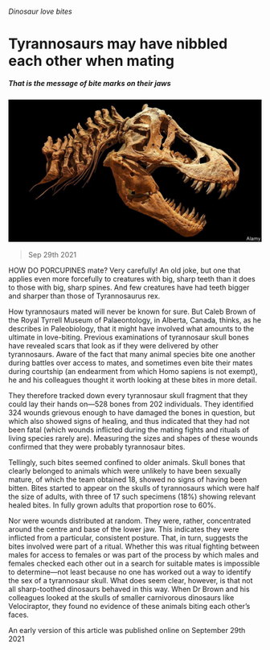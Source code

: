 ###### Dinosaur love bites

# Tyrannosaurs may have nibbled each other when mating 

##### That is the message of bite marks on their jaws 

![image](images/20211002_stp501.jpg) 

> Sep 29th 2021 

HOW DO PORCUPINES mate? Very carefully! An old joke, but one that applies even more forcefully to creatures with big, sharp teeth than it does to those with big, sharp spines. And few creatures have had teeth bigger and sharper than those of Tyrannosaurus rex.

How tyrannosaurs mated will never be known for sure. But Caleb Brown of the Royal Tyrrell Museum of Palaeontology, in Alberta, Canada, thinks, as he describes in Paleobiology, that it might have involved what amounts to the ultimate in love-biting. Previous examinations of tyrannosaur skull bones have revealed scars that look as if they were delivered by other tyrannosaurs. Aware of the fact that many animal species bite one another during battles over access to mates, and sometimes even bite their mates during courtship (an endearment from which Homo sapiens is not exempt), he and his colleagues thought it worth looking at these bites in more detail.


They therefore tracked down every tyrannosaur skull fragment that they could lay their hands on—528 bones from 202 individuals. They identified 324 wounds grievous enough to have damaged the bones in question, but which also showed signs of healing, and thus indicated that they had not been fatal (which wounds inflicted during the mating fights and rituals of living species rarely are). Measuring the sizes and shapes of these wounds confirmed that they were probably tyrannosaur bites.

Tellingly, such bites seemed confined to older animals. Skull bones that clearly belonged to animals which were unlikely to have been sexually mature, of which the team obtained 18, showed no signs of having been bitten. Bites started to appear on the skulls of tyrannosaurs which were half the size of adults, with three of 17 such specimens (18%) showing relevant healed bites. In fully grown adults that proportion rose to 60%.

Nor were wounds distributed at random. They were, rather, concentrated around the centre and base of the lower jaw. This indicates they were inflicted from a particular, consistent posture. That, in turn, suggests the bites involved were part of a ritual. Whether this was ritual fighting between males for access to females or was part of the process by which males and females checked each other out in a search for suitable mates is impossible to determine—not least because no one has worked out a way to identify the sex of a tyrannosaur skull. What does seem clear, however, is that not all sharp-toothed dinosaurs behaved in this way. When Dr Brown and his colleagues looked at the skulls of smaller carnivorous dinosaurs like Velociraptor, they found no evidence of these animals biting each other’s faces.

An early version of this article was published online on September 29th 2021

